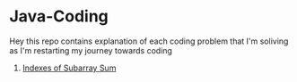 # Java-Coding
Hey this repo contains explanation of each coding problem that I'm soliving as I'm restarting my journey towards coding

1. [Indexes of Subarray Sum](https://github.com/lakshmir1098/Java-Coding/blob/main/Indexes%20of%20Subarray%20Sum.md)
